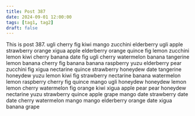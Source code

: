 ```yaml
---
title: Post 387
date: 2024-09-01 12:00:00
tags: [tag1, tag2]
draft: false
---
```

This is post 387.
ugli
cherry
fig
kiwi
mango
zucchini
elderberry
ugli
apple
strawberry
orange
xigua
apple
elderberry
orange
quince
fig
lemon
zucchini
lemon
kiwi
cherry
banana
date
fig
ugli
cherry
watermelon
banana
tangerine
lemon
banana
cherry
fig
banana
banana
raspberry
yuzu
elderberry
pear
zucchini
fig
xigua
nectarine
quince
strawberry
honeydew
date
tangerine
honeydew
yuzu
lemon
kiwi
fig
strawberry
nectarine
banana
watermelon
lemon
raspberry
cherry
fig
quince
mango
ugli
honeydew
honeydew
lemon
lemon
cherry
watermelon
fig
orange
kiwi
xigua
apple
pear
pear
honeydew
nectarine
yuzu
strawberry
quince
apple
grape
mango
date
strawberry
date
date
cherry
watermelon
mango
mango
elderberry
orange
date
xigua
banana
grape
